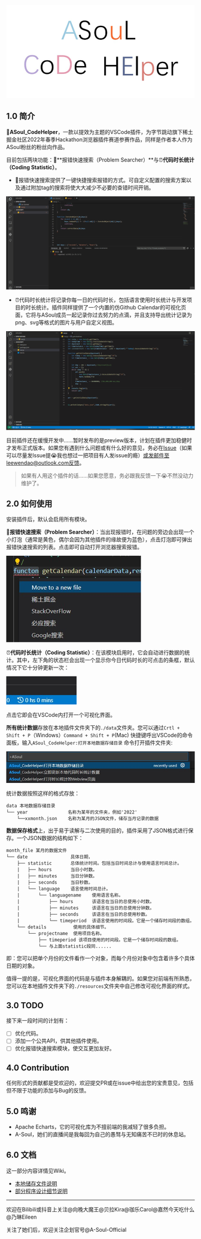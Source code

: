 
![logo](logo.jpg)

## 1.0 简介

🎉**ASoul_CodeHelper**，一款以提效为主题的VSCode插件，为字节跳动旗下稀土掘金社区2022年春季Hackathon浏览器插件赛道参赛作品，同样是作者本人作为ASoul粉丝的粉丝向作品。

目前包括两块功能：🎈**报错快速搜索（Problem Searcher）**与⏰**代码时长统计（Coding Statistic）**。

- 🎈报错快速搜索提供了一键快捷搜索报错的方式。可自定义配置的搜索方案以及通过附加tag的搜索将使大大减少不必要的查错时间开销。

![gif1](./pic/example_problemsearcher.gif)

- ⏰代码时长统计将记录你每一日的代码时长，包括语言使用时长统计与开发项目的时长统计。插件同样提供了一个内置的仿Github Calendar的可视化页面，它将与ASoul成员一起记录你过去努力的点滴，并且支持导出统计记录为png、svg等格式的图片与用户自定义视图。

![](./pic/example_codingstatistic.gif)

目前插件还在缓慢开发中......暂时发布的是preview版本，计划在插件更加稳健时才发布正式版本。如果您有遇到什么问题或有什么好的意见，务必在[Issue](https://github.com/WendaoLee/vscode-asoul_codehelper/issues)（如果可以尽量发Issue提😭我也想过一把项目有人发issue的瘾）或发邮件至leewendao@outlook.com反馈。

> 如果有人用这个插件的话......如果您愿意，务必跟我反馈一下😭不然没动力维护了。

## 2.0 如何使用

安装插件后，默认会启用所有模块。

🎈**报错快速搜索（Problem Searcher）**：当出现报错时，在问题的旁边会出现一个小灯泡（通常是黄色，偶尔会因为其他插件的缘故便为蓝色），点击灯泡即可弹出报错快速搜索的列表。点击即可自动打开浏览器搜索报错。

![](./pic/1.jpg)

⏰**代码时长统计（Coding Statistic）**：在该模块启用时，它会自动进行数据的统计。其中，左下角的状态栏会出现一个显示你今日代码时长的可点击的条框，默认情况下它十分钟更新一次：

![](./pic/2.jpg)

点击它即会在VSCode内打开一个可视化界面。

**所有统计数据**存放在本地插件文件夹下的`./data`文件夹。您可以通过`Crtl + Shift + P`（Windows）`Command + Shift + P`(Mac) 快捷键呼出VSCode的命令面板，输入`ASoul_CodeHelper:打开本地数据存储目录` 命令打开插件文件夹:

![](./pic/3.jpg)

统计数据按照这样的格式存放：

```
data 本地数据存储目录
└── year               名称为某年的文件夹，例如'2022'
	└──xxmonth.json    名称为某月的JSON文件，储存当月记录的数据
```

**数据保存格式**上，出于易于读解与二次使用的目的，插件采用了JSON格式进行保存。一个JSON数据的结构如下：

```
month_file 某月的数据文件
└── date                具体日期，
	├── statistic       总体统计时间。包括当日时间总计与使用语言时间总计。
	|   ├── hours       当日小时数。
	|   ├── minutes     当日分钟数。
	|   ├── seconds     当日秒数。
	|   └── language    语言使用时间总计。
	|       └── languagename    使用语言名称。
	|           ├── hours       该语言在当日的总使用小时数。
	|           ├── minutes     该语言在当日的总使用分钟数。
	|           ├── seconds     该语言在当日的总使用秒数。
	|           └── timeperiod  该语言使用的时间段。它是一个储存时间段的数组。
	└── details          使用的具体细节。
	    └── projectname  使用项目名称。
	        ├── timeperiod 该项目使用的时间段。它是一个储存时间段的数组。
	        └── 与上面statistic段同......
```

即：您可以把单个月份的文件看作一个对象，而每个月份对象中包含着许多个具体日期的对象。

值得一提的是，可视化界面的代码是与插件本身解耦的。如果您对前端有所熟悉，您可以在本地插件文件夹下的`./resources`文件夹中自己修改可视化界面的样式。

## 3.0 TODO

接下来一段时间的计划有：

- [ ] 优化代码。
- [ ] 添加一个公共API，供其他插件使用。
- [ ] 优化报错快速搜索模块，使交互更加友好。

## 4.0 Contribution

任何形式的贡献都是受欢迎的，欢迎提交PR或在issue中给出您的宝贵意见，包括但不限于功能的添加与Bug的反馈。

## 5.0 鸣谢

- Apache Echarts，它的可视化库为不擅前端的我减轻了很多负担。
- A-Soul，她们的直播间是我每回为自己的愚驽与无知痛苦不已时的休息站。

## 6.0 文档

这一部分内容详情见Wiki。

- [本地储存文件说明](https://github.com/WendaoLee/vscode-asoul_codehelper/wiki/%E6%9C%AC%E5%9C%B0%E5%AD%98%E5%82%A8%E6%96%87%E4%BB%B6%E8%AF%B4%E6%98%8E)
- [部分程序设计细节说明](https://github.com/WendaoLee/vscode-asoul_codehelper/wiki/%E9%83%A8%E5%88%86%E8%AE%BE%E8%AE%A1%E8%AF%B4%E6%98%8E)

***

欢迎在Bilibili或抖音上关注@向晚大魔王@贝拉Kira@珈乐Carol@嘉然今天吃什么@乃琳Eileen

关注了她们后，欢迎关注企划官号@A-Soul-Official